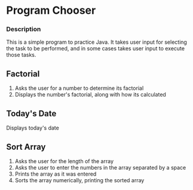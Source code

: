 Program Chooser
===============
### Description
This is a simple program to practice Java. It takes user input for selecting the task to be performed,
and in some cases takes user input to execute those tasks.


## Factorial
1) Asks the user for a number to determine its factorial
2) Displays the number's factorial, along with how its calculated

## Today's Date
Displays today's date

## Sort Array
1) Asks the user for the length of the array
2) Asks the user to enter the numbers in the array separated by a space
3) Prints the array as it was entered
4) Sorts the array numerically, printing the sorted array